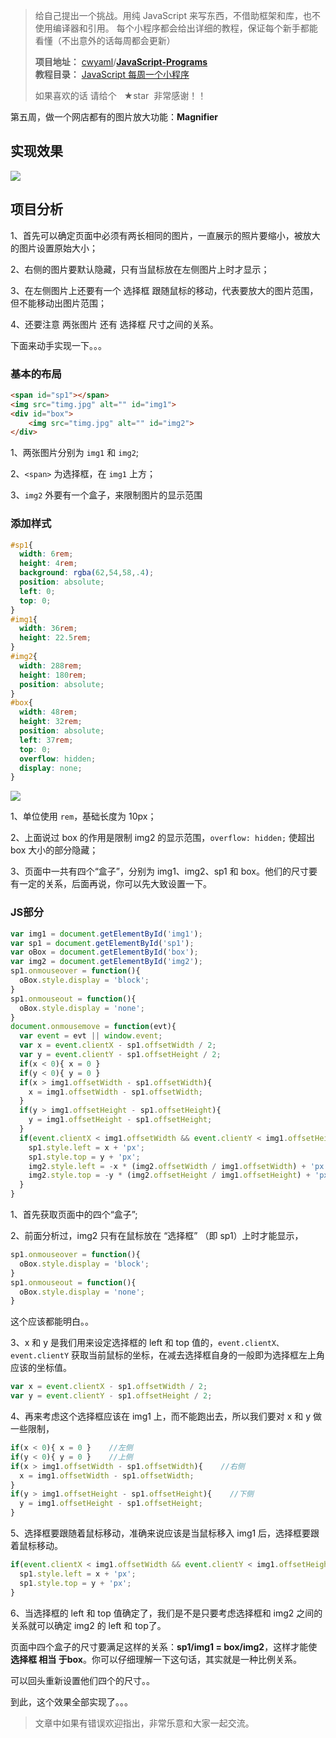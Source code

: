 > 给自己提出一个挑战。用纯 JavaScript 来写东西，不借助框架和库，也不使用编译器和引用。
> 每个小程序都会给出详细的教程，保证每个新手都能看懂（不出意外的话每周都会更新） <br>
>
> **项目地址：** [cwyaml](https://github.com/cwyaml)/**[JavaScript-Programs](https://github.com/cwyaml/JavaScript-Programs)**  <br>
> **教程目录：** [JavaScript 每周一个小程序](http://www.cwyaml.top/2017/04/25/%E6%AF%8F%E5%91%A8%E4%B8%80%E4%B8%AAJS%E5%B0%8F%E7%A8%8B%E5%BA%8F/) <br>
>
> 如果喜欢的话 请给个   ★star  非常感谢！！

第五周，做一个网店都有的图片放大功能：**Magnifier**

## 实现效果

![](http://upload-images.jianshu.io/upload_images/4030390-997d0e0ea8bdebc3.gif?imageMogr2/auto-orient/strip)

## 项目分析
1、首先可以确定页面中必须有两长相同的图片，一直展示的照片要缩小，被放大的图片设置原始大小；

2、右侧的图片要默认隐藏，只有当鼠标放在左侧图片上时才显示；

3、在左侧图片上还要有一个 选择框 跟随鼠标的移动，代表要放大的图片范围，但不能移动出图片范围；

4、还要注意 两张图片 还有 选择框 尺寸之间的关系。

下面来动手实现一下。。。

### 基本的布局
``` html
<span id="sp1"></span>
<img src="timg.jpg" alt="" id="img1">
<div id="box">
    <img src="timg.jpg" alt="" id="img2">
</div>
```
1、两张图片分别为 `img1` 和 `img2`;

2、`<span>` 为选择框，在 `img1` 上方；

3、`img2` 外要有一个盒子，来限制图片的显示范围

### 添加样式
``` css
#sp1{
  width: 6rem;
  height: 4rem;
  background: rgba(62,54,58,.4);
  position: absolute;
  left: 0;
  top: 0;
}
#img1{
  width: 36rem;
  height: 22.5rem;
}
#img2{
  width: 288rem;
  height: 180rem;
  position: absolute;
}
#box{
  width: 48rem;
  height: 32rem;
  position: absolute;
  left: 37rem;
  top: 0;
  overflow: hidden;     
  display: none;  
}
```

![](http://upload-images.jianshu.io/upload_images/4030390-b64e4a31ea26c339.png?imageMogr2/auto-orient/strip%7CimageView2/2/w/1240)

1、单位使用 `rem`，基础长度为 10px；

2、上面说过 box 的作用是限制 img2 的显示范围，`overflow: hidden;` 使超出 box 大小的部分隐藏；

3、页面中一共有四个“盒子”，分别为 img1、img2、sp1 和 box。他们的尺寸要有一定的关系，后面再说，你可以先大致设置一下。

### JS部分
``` js
var img1 = document.getElementById('img1');
var sp1 = document.getElementById('sp1');
var oBox = document.getElementById('box');
var img2 = document.getElementById('img2');
sp1.onmouseover = function(){
  oBox.style.display = 'block';
}
sp1.onmouseout = function(){
  oBox.style.display = 'none';
}
document.onmousemove = function(evt){
  var event = evt || window.event;
  var x = event.clientX - sp1.offsetWidth / 2;
  var y = event.clientY - sp1.offsetHeight / 2;
  if(x < 0){ x = 0 }
  if(y < 0){ y = 0 }
  if(x > img1.offsetWidth - sp1.offsetWidth){
    x = img1.offsetWidth - sp1.offsetWidth;
  }
  if(y > img1.offsetHeight - sp1.offsetHeight){
    y = img1.offsetHeight - sp1.offsetHeight;
  }
  if(event.clientX < img1.offsetWidth && event.clientY < img1.offsetHeight){
    sp1.style.left = x + 'px';
    sp1.style.top = y + 'px';
    img2.style.left = -x * (img2.offsetWidth / img1.offsetWidth) + 'px';
    img2.style.top = -y * (img2.offsetHeight / img1.offsetHeight) + 'px';
  }
}
```

1、首先获取页面中的四个“盒子”;

2、前面分析过，img2 只有在鼠标放在 “选择框” （即 sp1）上时才能显示，
``` js
sp1.onmouseover = function(){
  oBox.style.display = 'block';
}
sp1.onmouseout = function(){
  oBox.style.display = 'none';
}
```
这个应该都能明白。。

3、x 和 y 是我们用来设定选择框的 left 和 top 值的，`event.clientX、event.clientY` 获取当前鼠标的坐标，在减去选择框自身的一般即为选择框左上角应该的坐标值。
``` js
var x = event.clientX - sp1.offsetWidth / 2;
var y = event.clientY - sp1.offsetHeight / 2;
```

4、再来考虑这个选择框应该在 img1 上，而不能跑出去，所以我们要对 x 和 y 做一些限制，
``` js
if(x < 0){ x = 0 }    //左侧
if(y < 0){ y = 0 }    //上侧
if(x > img1.offsetWidth - sp1.offsetWidth){    //右侧
  x = img1.offsetWidth - sp1.offsetWidth;
}
if(y > img1.offsetHeight - sp1.offsetHeight){    //下侧
  y = img1.offsetHeight - sp1.offsetHeight;
}
```
5、选择框要跟随着鼠标移动，准确来说应该是当鼠标移入 img1 后，选择框要跟着鼠标移动。
``` js
if(event.clientX < img1.offsetWidth && event.clientY < img1.offsetHeight){
  sp1.style.left = x + 'px';
  sp1.style.top = y + 'px';
}
```
6、当选择框的 left 和 top 值确定了，我们是不是只要考虑选择框和 img2 之间的关系就可以确定 img2 的 left 和 top了。

页面中四个盒子的尺寸要满足这样的关系：**sp1/img1 = box/img2**，这样才能使 **选择框 相当 于box**。你可以仔细理解一下这句话，其实就是一种比例关系。

可以回头重新设置他们四个的尺寸。。

到此，这个效果全部实现了。。。

> 文章中如果有错误欢迎指出，非常乐意和大家一起交流。
